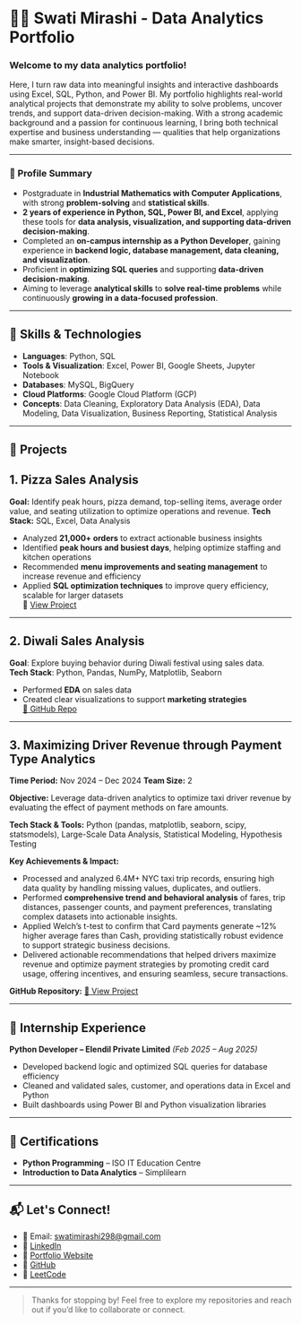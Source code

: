 # 👩‍💻 Swati Mirashi - Data Analytics Portfolio

### Welcome to my data analytics portfolio!

Here, I turn raw data into meaningful insights and interactive dashboards using Excel, SQL, Python, and Power BI. My portfolio highlights real-world analytical projects that demonstrate my ability to solve problems, uncover trends, and support data-driven decision-making. With a strong academic background and a passion for continuous learning, I bring both technical expertise and business understanding — qualities that help organizations make smarter, insight-based decisions.

---

### 👤 Profile Summary

- Postgraduate in **Industrial Mathematics with Computer Applications**, with strong **problem-solving** and **statistical skills**.  
- **2 years of experience in Python, SQL, Power BI, and Excel**, applying these tools for **data analysis, visualization, and supporting data-driven decision-making**.  
- Completed an **on-campus internship as a Python Developer**, gaining experience in **backend logic, database management, data cleaning, and visualization**.  
- Proficient in **optimizing SQL queries** and supporting **data-driven decision-making**.  
- Aiming to leverage **analytical skills** to **solve real-time problems** while continuously **growing in a data-focused profession**.  

---

## 🧠 Skills & Technologies

- **Languages**: Python, SQL  
- **Tools & Visualization**: Excel, Power BI, Google Sheets, Jupyter Notebook
- **Databases**: MySQL, BigQuery 
- **Cloud Platforms**: Google Cloud Platform (GCP)  
- **Concepts**: Data Cleaning, Exploratory Data Analysis (EDA), Data Modeling, Data Visualization, Business Reporting, Statistical Analysis

---

## 📁 Projects

## 1. Pizza Sales Analysis 

**Goal:** Identify peak hours, pizza demand, top-selling items, average order value, and seating utilization to optimize operations and revenue.
**Tech Stack:** SQL, Excel, Data Analysis
- Analyzed **21,000+ orders** to extract actionable business insights  
- Identified **peak hours and busiest days**, helping optimize staffing and kitchen operations  
- Recommended **menu improvements and seating management** to increase revenue and efficiency  
- Applied **SQL optimization techniques** to improve query efficiency, scalable for larger datasets  
🔗 [View Project](https://github.com/swatimirashi/pizza-sales-analysis)


---

## 2. Diwali Sales Analysis
**Goal**: Explore buying behavior during Diwali festival using sales data.  
**Tech Stack**: Python, Pandas, NumPy, Matplotlib, Seaborn  
- Performed **EDA** on sales data  
- Created clear visualizations to support **marketing strategies**  
[🔗 GitHub Repo](https://github.com/swatimirashi/diwali-sales-analysis)


---

## 3. Maximizing Driver Revenue through Payment Type Analytics
**Time Period:** Nov 2024 – Dec 2024
**Team Size:** 2

**Objective:**
Leverage data-driven analytics to optimize taxi driver revenue by evaluating the effect of payment methods on fare amounts.

**Tech Stack & Tools:**
Python (pandas, matplotlib, seaborn, scipy, statsmodels), Large-Scale Data Analysis, Statistical Modeling, Hypothesis Testing

**Key Achievements & Impact:**
- Processed and analyzed 6.4M+ NYC taxi trip records, ensuring high data quality by handling missing values, duplicates, and outliers.
- Performed **comprehensive trend and behavioral analysis** of fares, trip distances, passenger counts, and payment preferences, translating complex datasets into actionable insights.
- Applied Welch’s t-test to confirm that Card payments generate ~12% higher average fares than Cash, providing statistically robust evidence to support strategic business decisions.
- Delivered actionable recommendations that helped drivers maximize revenue and optimize payment strategies by promoting credit card usage, offering incentives, and ensuring seamless, secure transactions.

**GitHub Repository:** [🔗 View Project](https://swatimirashi.github.io/taxipaymentinsights/)    

---

## 💼 Internship Experience

**Python Developer – Elendil Private Limited** *(Feb 2025 – Aug 2025)*  
- Developed backend logic and optimized SQL queries for database efficiency  
- Cleaned and validated sales, customer, and operations data in Excel and Python  
- Built dashboards using Power BI and Python visualization libraries  

---

## 🏅 Certifications

- **Python Programming** – ISO IT Education Centre  
- **Introduction to Data Analytics** – Simplilearn  

---

## 📬 Let's Connect!

- 📧 Email: [swatimirashi298@gmail.com](mailto:swatimirashi298@gmail.com)  
- 💼 [LinkedIn](https://www.linkedin.com/in/swatimirashi)  
- 📂 [Portfolio Website](https://www.swatimirashiportfolio.com)  
- 🐙 [GitHub](https://github.com/swatimirashi)  
- 🧩 [LeetCode](https://leetcode.com/swatimirashi)

---

> Thanks for stopping by! Feel free to explore my repositories and reach out if you’d like to collaborate or connect.

